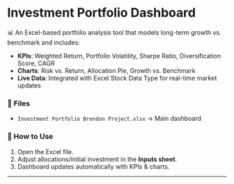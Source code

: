 # Investment Portfolio Dashboard

📊 An Excel-based portfolio analysis tool that models long-term growth vs. benchmark and includes:

- **KPIs**: Weighted Return, Portfolio Volatility, Sharpe Ratio, Diversification Score, CAGR
- **Charts**: Risk vs. Return, Allocation Pie, Growth vs. Benchmark
- **Live Data**: Integrated with Excel Stock Data Type for real-time market updates

### 📂 Files
- `Investment Portfolio Brendon Project.xlsx` → Main dashboard

### 📖 How to Use
1. Open the Excel file.
2. Adjust allocations/initial investment in the **Inputs sheet**.
3. Dashboard updates automatically with KPIs & charts.

---

